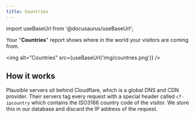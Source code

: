 ```yaml
---
title: Countries
---
```


import useBaseUrl from '@docusaurus/useBaseUrl';

Your "**Countries**" report shows where in the world your visitors are coming from.

<img alt="Countries" src={useBaseUrl('img/countries.png')} />

## How it works

Plausible servers sit behind Cloudflare, which is a global DNS and CDN provider. Their servers tag every request with a special header called `cf-ipcountry` which contains the ISO3166 country code of the visitor. We store this in our database and discard the IP address of the request.

